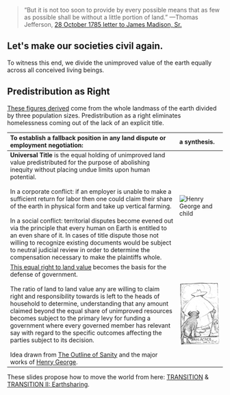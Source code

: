 > “But it is not too soon to provide by every possible means that as few as possible shall be without a little portion of land.” —Thomas Jefferson, [28 October 1785 letter to James Madison, Sr.](https://founders.archives.gov/documents/Jefferson/01-08-02-0534)

## Let's make our societies civil again. 
To witness this end, we divide the unimproved value of the earth equally across all conceived living beings.

## Predistribution as Right
[These figures derived](https://gist.github.com/kuttaineh/8b7830a1a3e0f10467b90cd3049424d4) come from the whole landmass of the earth divided by three population sizes. Predistribution as a right eliminates homelessness coming out of the lack of an explicit title.

| To establish a fallback position in any land dispute or employment negotiation: | a synthesis.                                 |
| :---                                                                   | :---                                                 |
| **Universal Title** is the equal holding of unimproved land value predistributed for the purpose of abolishing inequity without placing undue limits upon human potential. <br><br> In a corporate conflict: if an employer is unable to make a sufficient return for labor then one could claim their share of the earth in physical form and take up vertical farming. <br><br> In a social conflict: territorial disputes become evened out via the principle that every human on Earth is entitled to an even share of it. In cases of title dispute those not willing to recognize existing documents would be subject to neutral judicial review in order to determine the compensation necessary to make the plaintiffs whole. | ![Henry George and child](https://www.foundsf.org/images/6/68/Litersf1%24henry-george-and-child.jpg) |
[This equal right to land value](https://github.com/kuttaineh/unknotted#how-shall-the-social-contract-be-defined) becomes the basis for the defense of government. <br><br> The ratio of land to land value any are willing to claim right and responsibility towards is left to the heads of household to determine, understanding that any amount claimed beyond the equal share of unimproved resources becomes subject to the primary levy for funding a government where every governed member has relevant say with regard to the specific outcomes affecting the parties subject to its decision. <br><br> Idea drawn from [The Outline of Sanity](https://archive.org/details/theoutlineofsanity) and the major works of [Henry George](https://hgchicago.org/links/henry-georges-books/). | ![Three acres and a cow](Three_acres_and_a_cow.jpeg) |

These slides propose how to move the world from here: [TRANSITION](https://www.dropbox.com/scl/fi/v4v4pmnny63h84amlt7u5/TRANSITION.ppsx?rlkey=hrxgol7fsuzf75yhd3azc4vq6&st=ura53ic9&dl=0) & [TRANSITION II: Earthsharing](https://www.dropbox.com/scl/fi/u8vmes5xdh4jf7sfi8amd/TRANSITION_II.ppsx?rlkey=1g4exyoitxjwag2er7n4n3jyr&st=l54quiwq&dl=0).
